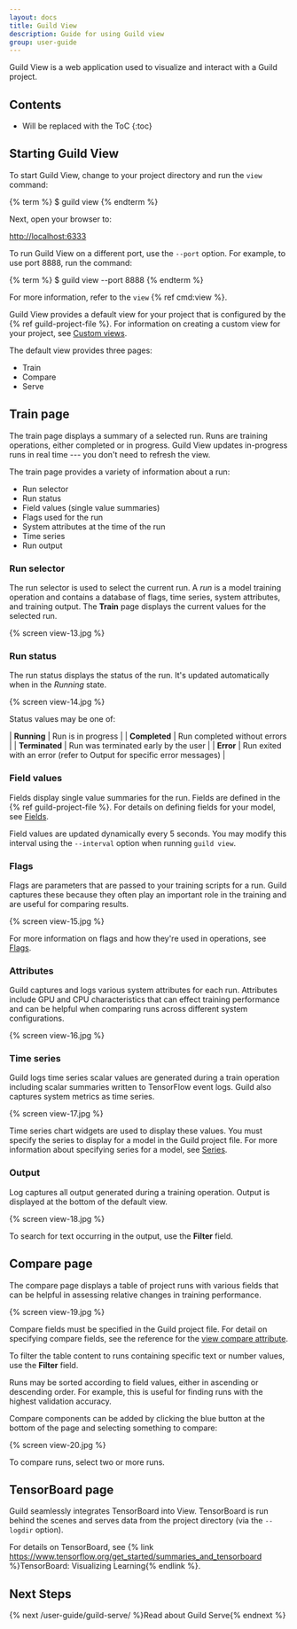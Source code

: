 ```yaml
---
layout: docs
title: Guild View
description: Guide for using Guild view
group: user-guide
---
```


Guild View is a web application used to visualize and interact with a
Guild project.

## Contents

* Will be replaced with the ToC
{:toc}


## Starting Guild View

To start Guild View, change to your project directory and run the
`view` command:

{% term %}
$ guild view
{% endterm %}

Next, open your browser to:

<div class="m-3">
<a href="http://localhost:6333" target="_blank">http://localhost:6333</a>
</div>

To run Guild View on a different port, use the `--port` option. For
example, to use port 8888, run the command:

{% term %}
$ guild view --port 8888
{% endterm %}

For more information, refer to the `view` {% ref cmd:view %}.

Guild View provides a default view for your project that is configured
by the {% ref guild-project-file %}. For information on creating a
custom view for your project,
see [Custom views](/developers-guide/#custom-views).

The default view provides three pages:

* Train
* Compare
* Serve

## Train page

The train page displays a summary of a selected run. Runs are training
operations, either completed or in progress. Guild View updates
in-progress runs in real time --- you don't need to refresh the view.

The train page provides a variety of information about a run:

- Run selector
- Run status
- Field values (single value summaries)
- Flags used for the run
- System attributes at the time of the run
- Time series
- Run output

### Run selector

The run selector is used to select the current run. A *run* is a model
training operation and contains a database of flags, time series,
system attributes, and training output. The **Train** page displays
the current values for the selected run.

{% screen view-13.jpg %}

### Run status

The run status displays the status of the run. It's updated
automatically when in the *Running* state.

{% screen view-14.jpg %}

Status values may be one of:

| **Running**    | Run is in progress |
| **Completed**  | Run completed without errors |
| **Terminated** | Run was terminated early by the user |
| **Error**      | Run exited with an error (refer to Output for specific error messages) |

### Field values

Fields display single value summaries for the run. Fields are defined
in the {% ref guild-project-file %}. For details on defining fields
for your model,
see [Fields](/project-reference/fields/).

Field values are updated dynamically every 5 seconds. You may modify
this interval using the `--interval` option when running `guild view`.

### Flags

Flags are parameters that are passed to your training scripts for a
run. Guild captures these because they often play an important role in
the training and are useful for comparing results.

{% screen view-15.jpg %}

For more information on flags and how they're used in operations,
see [Flags](/project-reference/flags/).

### Attributes

Guild captures and logs various system attributes for each
run. Attributes include GPU and CPU characteristics that can effect
training performance and can be helpful when comparing runs across
different system configurations.

{% screen view-16.jpg %}

### Time series

Guild logs time series scalar values are generated during a train
operation including scalar summaries written to TensorFlow event
logs. Guild also captures system metrics as time series.

{% screen view-17.jpg %}

Time series chart widgets are used to display these values. You must
specify the series to display for a model in the Guild project
file. For more information about specifying series for a model,
see [Series](/project-reference/#series).

### Output

Log captures all output generated during a training operation. Output
is displayed at the bottom of the default view.

{% screen view-18.jpg %}

To search for text occurring in the output, use the **Filter** field.

## Compare page

The compare page displays a table of project runs with various fields
that can be helpful in assessing relative changes in training performance.

{% screen view-19.jpg %}

Compare fields must be specified in the Guild project file. For detail
on specifying compare fields, see the reference for
the [view compare attribute](/project-reference/views/#compare).

To filter the table content to runs containing specific text or number
values, use the **Filter** field.

Runs may be sorted according to field values, either in ascending or
descending order. For example, this is useful for finding runs with
the highest validation accuracy.

Compare components can be added by clicking the blue button at the
bottom of the page and selecting something to compare:

{% screen view-20.jpg %}

To compare runs, select two or more runs.

## TensorBoard page

Guild seamlessly integrates TensorBoard into View. TensorBoard is run
behind the scenes and serves data from the project directory (via the
`--logdir` option).

For details on TensorBoard, see {% link
https://www.tensorflow.org/get_started/summaries_and_tensorboard
%}TensorBoard: Visualizing Learning{% endlink %}.

## Next Steps

{% next /user-guide/guild-serve/ %}Read about Guild Serve{% endnext %}
